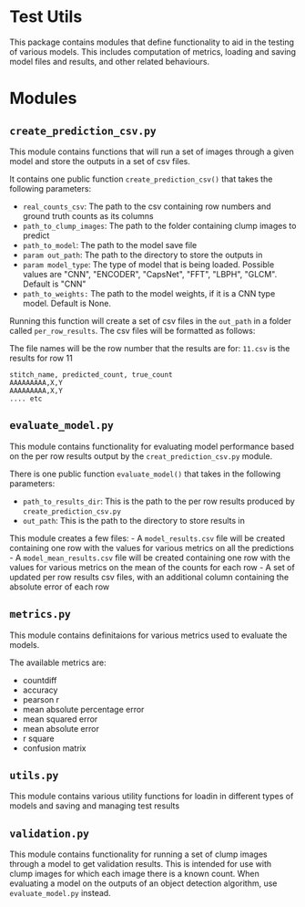 # Test Utils
This package contains modules that define functionality to aid in the testing of various models.  This includes computation of metrics, loading and saving model files and results, and other related behaviours.

# Modules

## `create_prediction_csv.py`
This module contains functions that will run a set of images through a given model and store the outputs in a set of csv files.

It contains one public function `create_prediction_csv()` that takes the following parameters:

- `real_counts_csv`: The path to the csv containing row numbers and ground truth counts as its columns
- `path_to_clump_images`: The path to the folder containing clump images to predict
- `path_to_model`: The path to the model save file 
- `param out_path`: The path to the directory to store the outputs in
- `param model_type`: The type of model that is being loaded.  Possible values are "CNN", "ENCODER", "CapsNet", "FFT", "LBPH", "GLCM".  Default is "CNN"
- `path_to_weights:` The path to the model weights, if it is a CNN type model.  Default is None.


Running this function will create a set of csv files in the `out_path` in a folder called `per_row_results`.  The csv files will be formatted as follows:

The file names will be the row number that the results are for: `11.csv` is the results for row 11

```
stitch_name, predicted_count, true_count
AAAAAAAAA,X,Y
AAAAAAAAA,X,Y
.... etc
```

## `evaluate_model.py`

This module contains functionality for evaluating model performance based on the per row results output by the `creat_prediction_csv.py` module.

There is one public function `evaluate_model()` that takes in the following parameters:
- `path_to_results_dir`: This is the path to the per row results produced by `create_prediction_csv.py`
- `out_path`: This is the path to the directory to store results in


This module creates a few files:
	- A `model_results.csv` file will be created containing one row with the values for various metrics on all the predictions
	- A `model_mean_results.csv` file will be created containing one row with the values for various metrics on the mean of the counts for each row
	- A set of updated per row results csv files, with an additional column containing the absolute error of each row

## `metrics.py`
This module contains definitaions for various metrics used to evaluate the models.

The available metrics are:
- countdiff
- accuracy
- pearson r
- mean absolute percentage error
- mean squared error
- mean absolute error
- r square
- confusion matrix

## `utils.py` 
This module contains various utility functions for loadin in different types of models and saving and managing test results


## `validation.py`
This module contains functionality for running a set of clump images through a model to get validation results.  This is intended for use with clump images for which each image there is a known count.  When evaluating a model on the outputs of an object detection algorithm, use `evaluate_model.py` instead. 
